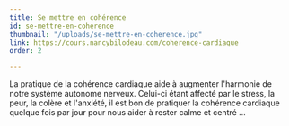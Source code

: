 ```yaml
---
title: Se mettre en cohérence
id: se-mettre-en-coherence
thumbnail: "/uploads/se-mettre-en-coherence.jpg"
link: https://cours.nancybilodeau.com/coherence-cardiaque
order: 2

---
```

La pratique de la cohérence cardiaque aide à augmenter l'harmonie de notre système autonome nerveux. Celui-ci étant affecté par le stress, la peur, la colère et l'anxiété, il est bon de pratiquer la cohérence cardiaque quelque fois par jour pour nous aider à rester calme et centré ...